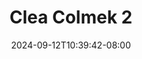 --- 
title: "Clea Colmek 2"
description: "download bokep Clea Colmek 2 tiktok full vidio terbaru"
date: 2024-09-12T10:39:42-08:00
file_code: "u1qh9fti7wvb"
draft: false
cover: "bme0jofbfq2e7q02.jpg"
tags: ["Clea", "Colmek", "bokep-indo", "bokep-viral", "bokep-ig"]
length: 450
fld_id: "1413979"
foldername: "adik kakak ewe manja"
categories: ["adik kakak ewe manja"]
views: 60
---